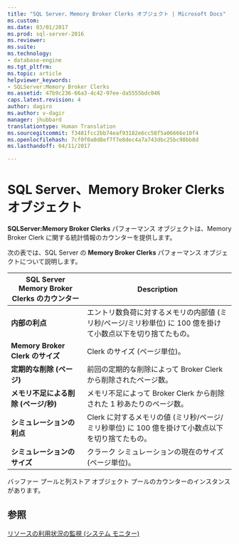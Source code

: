 ```yaml
---
title: "SQL Server、Memory Broker Clerks オブジェクト | Microsoft Docs"
ms.custom: 
ms.date: 03/01/2017
ms.prod: sql-server-2016
ms.reviewer: 
ms.suite: 
ms.technology:
- database-engine
ms.tgt_pltfrm: 
ms.topic: article
helpviewer_keywords:
- SQLServer:Memory Broker Clerks
ms.assetid: 47b9c236-66a3-4c42-97ee-da5555bdc046
caps.latest.revision: 4
author: dagiro
ms.author: v-dagir
manager: jhubbard
translationtype: Human Translation
ms.sourcegitcommit: f3481fcc2bb74eaf93182e6cc58f5a06666e10f4
ms.openlocfilehash: 7cf0f0a0d8ef7f7e8dec4a7a743dbc25bc98bb8d
ms.lasthandoff: 04/11/2017

---
```

# <a name="sql-server-memory-broker-clerks-object"></a>SQL Server、Memory Broker Clerks オブジェクト
**SQLServer:Memory Broker Clerks** パフォーマンス オブジェクトは、Memory Broker Clerk に関する統計情報のカウンターを提供します。

次の表では、SQL Server の **Memory Broker Clerks** パフォーマンス オブジェクトについて説明します。

|**SQL Server Memory Broker Clerks のカウンター**|Description|  
|-------------|-----------------|  
|**内部の利点**|エントリ数負荷に対するメモリの内部値 (ミリ秒/ページ/ミリ秒単位) に 100 億を掛けて小数点以下を切り捨てたもの。|
|**Memory Broker Clerk のサイズ**|Clerk のサイズ (ページ単位)。|
|**定期的な削除 (ページ)**|前回の定期的な削除によって Broker Clerk から削除されたページ数。|
|**メモリ不足による削除 (ページ/秒)**|メモリ不足によって Broker Clerk から削除された 1 秒あたりのページ数。|
|**シミュレーションの利点**|Clerk に対するメモリの値 (ミリ秒/ページ/ミリ秒単位) に 100 億を掛けて小数点以下を切り捨てたもの。|
|**シミュレーションのサイズ**|クラーク シミュレーションの現在のサイズ (ページ単位)。|

バッファー プールと列ストア オブジェクト プールのカウンターのインスタンスがあります。

## <a name="see-also"></a>参照  
[リソースの利用状況の監視 (システム モニター)](../../relational-databases/performance-monitor/monitor-resource-usage-system-monitor.md)
